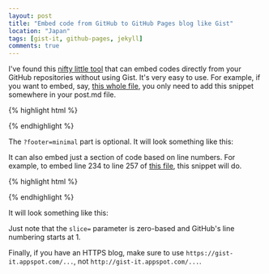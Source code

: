```yaml
---
layout: post
title: "Embed code from GitHub to GitHub Pages blog like Gist"
location: "Japan"
tags: [gist-it, github-pages, jekyll]
comments: true
---
```


I've found this [nifty little tool](https://gist-it.appspot.com/) that can embed codes directly from your GitHub repositories without using Gist. It's very easy to use. For example, if you want to embed, say, [this whole file](https://github.com/flowerinthenight/rusttrace/blob/master/src/main.rs), you only need to add this snippet somewhere in your post.md file.

{% highlight html %}
<script charset="UTF-8" src="https://gist-it.appspot.com/github.com/flowerinthenight/rusttrace/blob/master/src/main.rs?footer=minimal"></script>
{% endhighlight %}

The `?footer=minimal` part is optional. It will look something like this:

<script charset="UTF-8" src="https://gist-it.appspot.com/github.com/flowerinthenight/rusttrace/blob/master/src/main.rs?footer=minimal"></script>

It can also embed just a section of code based on line numbers. For example, to embed line 234 to line 257 of [this file](https://github.com/flowerinthenight/rmq/blob/master/rabbitmq.go), this snippet will do.

{% highlight html %}
<script charset="UTF-8" src="https://gist-it.appspot.com/github.com/flowerinthenight/rmq/blob/master/rabbitmq.go?slice=233:257&footer=minimal"></script>
{% endhighlight %}

It will look something like this:

<script charset="UTF-8" src="https://gist-it.appspot.com/github.com/flowerinthenight/rmq/blob/master/rabbitmq.go?slice=233:257&footer=minimal"></script>

Just note that the `slice=` parameter is zero-based and GitHub's line numbering starts at 1.

Finally, if you have an HTTPS blog, make sure to use `https://gist-it.appspot.com/...`, not `http://gist-it.appspot.com/...`.
